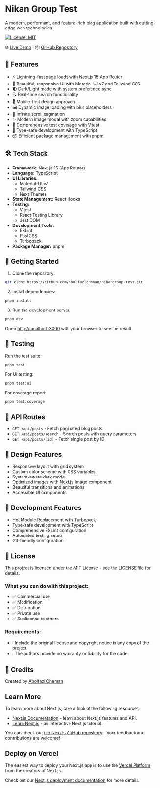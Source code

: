 # Nikan Group Test

A modern, performant, and feature-rich blog application built with cutting-edge web technologies.

[![License: MIT](https://img.shields.io/badge/License-MIT-yellow.svg)](https://opensource.org/licenses/MIT)

🌐 [Live Demo](https://nikangroup-test.vercel.app/) | 📦 [GitHub Repository](https://github.com/abolfazlchaman/nikangroup-test)

## 🚀 Features

- ⚡️ Lightning-fast page loads with Next.js 15 App Router
- 🎨 Beautiful, responsive UI with Material-UI v7 and Tailwind CSS
- 🌓 Dark/Light mode with system preference sync
- 🔍 Real-time search functionality
- 📱 Mobile-first design approach
- 🖼️ Dynamic image loading with blur placeholders
- 🔄 Infinite scroll pagination
- ✨ Modern image modal with zoom capabilities
- 🧪 Comprehensive test coverage with Vitest
- 🎯 Type-safe development with TypeScript
- 📦 Efficient package management with pnpm

## 🛠️ Tech Stack

- **Framework:** Next.js 15 (App Router)
- **Language:** TypeScript
- **UI Libraries:**
  - Material-UI v7
  - Tailwind CSS
  - Next Themes
- **State Management:** React Hooks
- **Testing:**
  - Vitest
  - React Testing Library
  - Jest DOM
- **Development Tools:**
  - ESLint
  - PostCSS
  - Turbopack
- **Package Manager:** pnpm

## 🚀 Getting Started

1. Clone the repository:
```bash
git clone https://github.com/abolfazlchaman/nikangroup-test.git
```

2. Install dependencies:
```bash
pnpm install
```

3. Run the development server:
```bash
pnpm dev
```

Open [http://localhost:3000](http://localhost:3000) with your browser to see the result.

## 🧪 Testing

Run the test suite:
```bash
pnpm test
```

For UI testing:
```bash
pnpm test:ui
```

For coverage report:
```bash
pnpm test:coverage
```

## 📝 API Routes

- `GET /api/posts` - Fetch paginated blog posts
- `GET /api/posts/search` - Search posts with query parameters
- `GET /api/posts/[id]` - Fetch single post by ID

## 🎨 Design Features

- Responsive layout with grid system
- Custom color scheme with CSS variables
- System-aware dark mode
- Optimized images with Next.js Image component
- Beautiful transitions and animations
- Accessible UI components

## 🔧 Development Features

- Hot Module Replacement with Turbopack
- Type-safe development with TypeScript
- Comprehensive ESLint configuration
- Automated testing setup
- Git-friendly configuration

## 📄 License

This project is licensed under the MIT License - see the [LICENSE](LICENSE) file for details.

### What you can do with this project:
- ✅ Commercial use
- ✅ Modification
- ✅ Distribution
- ✅ Private use
- ✅ Sublicense to others

### Requirements:
- ℹ️ Include the original license and copyright notice in any copy of the project
- ℹ️ The authors provide no warranty or liability for the code

## 🙏 Credits

Created by [Abolfazl Chaman](https://github.com/abolfazlchaman)

## Learn More

To learn more about Next.js, take a look at the following resources:

- [Next.js Documentation](https://nextjs.org/docs) - learn about Next.js features and API.
- [Learn Next.js](https://nextjs.org/learn) - an interactive Next.js tutorial.

You can check out [the Next.js GitHub repository](https://github.com/vercel/next.js) - your feedback and contributions are welcome!

## Deploy on Vercel

The easiest way to deploy your Next.js app is to use the [Vercel Platform](https://vercel.com/new?utm_medium=default-template&filter=next.js&utm_source=create-next-app&utm_campaign=create-next-app-readme) from the creators of Next.js.

Check out our [Next.js deployment documentation](https://nextjs.org/docs/app/building-your-application/deploying) for more details.
